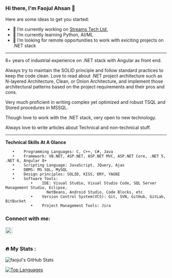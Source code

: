 ### Hi there, I'm Faojul Ahsan 👋

Here are some ideas to get you started:

- 🔭 I’m currently working on [Streams Tech Ltd.](https://streamstech.com.bd/)
- 🌱 I’m currently learning Python, AI/ML
- 🤔 I’m looking for remote opportunities to work with exiciting projects on .NET stack

------------------------------------------------------------
6+ years of industrial experience on .NET stack with Angular as front end.

Always try to maintain the SOLID principle and follow standard practices to keep the code clean.
Love to read about .NET project architecture such as N-layered Architecture, Clean, or Onion Architecture, and implement those architectural patterns based on the project requirements and their pros and cons.

Very much proficient in writing complex yet optimized and robust TSQL and Stored procedures in MSSQL.

Though love to work with the .NET stack, very open to new technology.

Always love to write articles about Technical and non-technical stuff.

---------------------------------------------------------------

**Technical Skills At A Glance**

       •	Programming Languages: C, C++, C#, Java
       •	Framework: VB.NET, ASP.NET, ASP.NET MVC, ASP.NET Core, .NET 5, .NET 6, Angular 8+
       •	Scripting Language: JavaScript, JQuery, Ajax
       •	DBMS: MS SQL, MySQL 
       •	Design principles: SOLID, KISS, DRY, YAGNI
       •	Software Tools:  
               •	IDE: Visual Studio, Visual Studio Code, SQL Server Management Studio, Eclipse, 
                      NetBeans, Android Studio, Code Blocks, etc
               •	Version Control System(VCS): Git, SVN, GitHub, GitLab, BitBucket
               •	Project Management Tools: Jira
               
<!--
**faojul/faojul** is a ✨ _special_ ✨ repository because its `README.md` (this file) appears on your GitHub profile. -->



### Connect with me:

[<img align="left" alt="codeSTACKr | LinkedIn" width="22px" src="https://cdn.jsdelivr.net/npm/simple-icons@v3/icons/linkedin.svg" />][linkedin]

<br>
<br>

### :fire: My Stats :

<img align="left" alt="faojul's GitHub Stats" src="https://github-readme-stats.vercel.app/api?username=faojul&show_icons=true&count_private=true" />

<br>

[![Top Languages](https://github-readme-stats.vercel.app/api/top-langs/?username=faojul&layout=compact&count_private=true)]()


[linkedin]: https://www.linkedin.com/in/faojul-ahsan/
